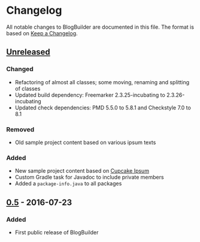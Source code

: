 # Changelog
All notable changes to BlogBuilder are documented in this file. The format is based on [Keep a Changelog](http://keepachangelog.com/).


## [Unreleased]
### Changed
- Refactoring of almost all classes; some moving, renaming and splitting of classes
- Updated build dependency: Freemarker 2.3.25-incubating to 2.3.26-incubating
- Updated check dependencies: PMD 5.5.0 to 5.8.1 and Checkstyle 7.0 to 8.1

### Removed
- Old sample project content based on various ipsum texts

### Added
- New sample project content based on [Cupcake Ipsum](http://www.cupcakeipsum.com/)
- Custom Gradle task for Javadoc to include private members
- Added a `package-info.java` to all packages


## [0.5] - 2016-07-23
### Added
- First public release of BlogBuilder


[Unreleased]: https://github.com/tortlepp/BlogBuilder
[0.5]: https://github.com/tortlepp/BlogBuilder/releases/tag/v0.5
